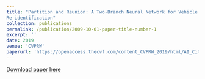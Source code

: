 ```yaml
---
title: "Partition and Reunion: A Two-Branch Neural Network for Vehicle
Re-identification"
collection: publications
permalink: /publication/2009-10-01-paper-title-number-1
excerpt: ''
date: 2019
venue: 'CVPRW'
paperurl: 'https://openaccess.thecvf.com/content_CVPRW_2019/html/AI_City/Chen_Partition_and_Reunion_A_Two-Branch_Neural_Network_for_Vehicle_Re-identification_CVPRW_2019_paper.html'
---
```


[Download paper here](https://openaccess.thecvf.com/content_CVPRW_2019/papers/AI%20City/Chen_Partition_and_Reunion_A_Two-Branch_Neural_Network_for_Vehicle_Re-identification_CVPRW_2019_paper.pdf)
